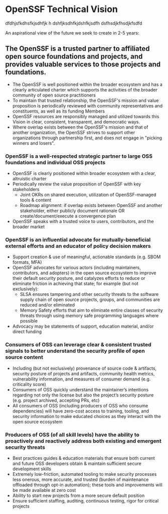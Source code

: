 # OpenSSF Technical Vision

dfdhjsfkdhsfkjsdhfjk h dshfjksdhfkjdshfkjsdfh dsfhsdjkfhsdjkfsdfd

An aspirational view of the future we seek to create in 2-5 years:

## The OpenSSF is a trusted partner to affiliated open source foundations and projects, and provides valuable services to those projects and foundations.
- The OpenSSF is well positioned within the broader ecosystem and has a clearly articulated charter which supports the activities of the broader community of open source practitioners
- To maintain that trusted relationship, the OpenSSF's mission and value proposition is periodically reviewed with community representatives and constituents, as well as its funding Members
- OpenSSF resources are responsibly managed and utilized towards this Vision in clear, consistent, transparent, and democratic ways.
- Where overlap exists between the OpenSSF's mission and that of another organization, the OpenSSF strives to support other organizations through partnership first, and does not engage in "picking winners and losers".

### OpenSSF is a well-respected strategic partner to large OSS foundations and individual OSS projects
- OpenSSF is clearly positioned within broader ecosystem with a clear, altruistic charter
- Periodically review the value proposition of OpenSSF with key stakeholders
  - Joint OKRs on shared execution, utilization of OpenSSF-managed tools & content
  - Roadmap alignment: if overlap exists between OpenSSF and another stakeholder, either publicly document rationale OR create/document/execute a convergence plan
- OpenSSF speaks with a trusted voice to users, contributors, and the broader market

### OpenSSF is an influential advocate for mutually-beneficial external efforts and an educator of policy decision makers
- Support creation & use of meaningful, actionable standards (e.g. SBOM formats, MFA)
- OpenSSF advocates for various actors (including maintainers, contributors, and adopters) in the open source ecosystem to improve their default security posture, and catalyzes efforts to reduce or eliminate friction in achieving that state; for example (but not exclusively):
  - SLSA ensures tampering and other security threats to the software supply chain of open source projects, groups, and communities are reduced and/or eliminated
  - Memory Safety efforts that aim to eliminate entire classes of security threats through using memory safe programming languages where possible
- Advocacy may be statements of support, education material, and/or direct funding

### Consumers of OSS can leverage clear & consistent trusted signals to better understand the security profile of open source content
- Including (but not exclusively) provenance of source code & artifacts, security posture of projects and artifacts, community health metrics, vulnerability information, and measures of consumer demand (e.g. criticality score)
- Consumers of OSS quickly understand the maintainer’s intentions regarding not only the license but also the project’s security posture (e.g. project archived, accepting PRs, etc)
- All consumers of OSS (including producers of OSS who consume dependencies) will have zero-cost access to training, tooling, and security information to make educated choices as they interact with the open source ecosystem

### Producers of OSS (of all skill levels) have the ability to proactively and reactively address both existing and emergent security threats
- Best practices guides & education materials that ensure both current and future OSS developers obtain & maintain sufficient secure development skills
- Extremely low-friction, automated tooling to make security processes less onerous, more accurate, and trusted (burden of maintenance offloaded through opt-in automation); these tools and improvements will be made available at zero cost
- Ability to start new projects from a more secure default position
- Ensure sufficient staffing, auditing, continuous testing, rigor for critical projects
